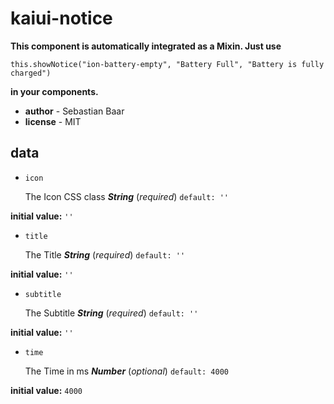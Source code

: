 # kaiui-notice 

**This component is automatically integrated as a Mixin. Just use**

`this.showNotice("ion-battery-empty", "Battery Full", "Battery is fully charged")`

**in your components.** 

- **author** - Sebastian Baar 
- **license** - MIT 

## data 

- `icon` 

  The Icon CSS class
  ***String*** (*required*)
  `default: ''` 

**initial value:** `''` 

- `title` 

  The Title
  ***String*** (*required*)
  `default: ''` 

**initial value:** `''` 

- `subtitle` 

  The Subtitle
  ***String*** (*required*)
  `default: ''` 

**initial value:** `''` 

- `time` 

  The Time in ms
  ***Number*** (*optional*)
  `default: 4000` 

**initial value:** `4000` 

